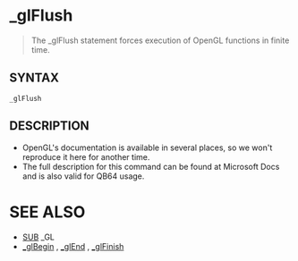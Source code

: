 # _glFlush
> The _glFlush statement forces execution of OpenGL functions in finite time.

## SYNTAX
`_glFlush`

## DESCRIPTION
* OpenGL's documentation is available in several places, so we won't reproduce it here for another time.
* The full description for this command can be found at Microsoft Docs and is also valid for QB64 usage.


# SEE ALSO
* [SUB](SUB.md) _GL
* [_glBegin](_glBegin.md) , [_glEnd](_glEnd.md) , [_glFinish](_glFinish.md)

